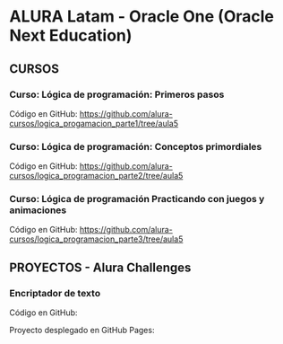 # ALURA Latam - Oracle One (Oracle Next Education)

## CURSOS

### Curso: Lógica de programación: Primeros pasos

Código en GitHub: <https://github.com/alura-cursos/logica_progamacion_parte1/tree/aula5>

### Curso: Lógica de programación: Conceptos primordiales

Código en GitHub: <https://github.com/alura-cursos/logica_programacion_parte2/tree/aula5>

### Curso: Lógica de programación Practicando con juegos y animaciones

Código en GitHub: <https://github.com/alura-cursos/logica_programacion_parte3/tree/aula5>

## PROYECTOS - Alura Challenges

### Encriptador de texto

Código en GitHub:

Proyecto desplegado en GitHub Pages:
